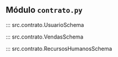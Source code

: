 ## Módulo `contrato.py`

::: src.contrato.UsuarioSchema

::: src.contrato.VendasSchema

::: src.contrato.RecursosHumanosSchema
